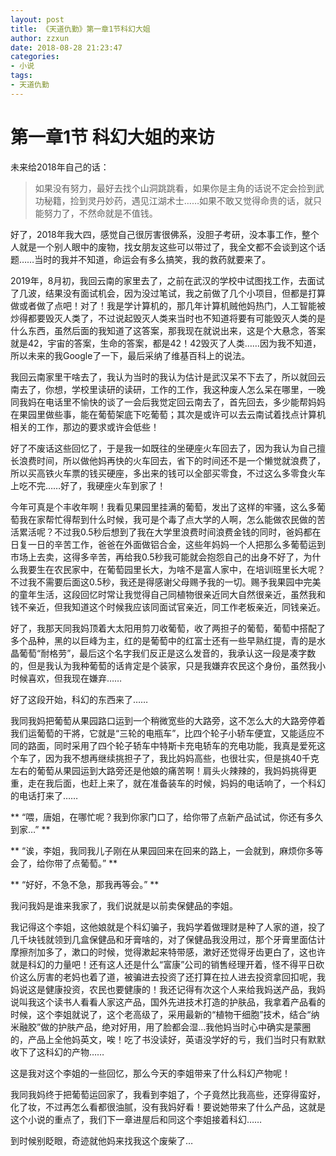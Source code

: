 ```yaml
---
layout: post
title: 《天道仇勤》第一章1节科幻大姐
author: zzxun
date: 2018-08-28 21:23:47
categories:
- 小说
tags:
- 天道仇勤
---
```


# 第一章1节 科幻大姐的来访 #

未来给2018年自己的话：
>如果没有努力，最好去找个山洞跳跳看，如果你是主角的话说不定会捡到武功秘籍，捡到灵丹妙药，遇见江湖术士……如果不敢又觉得命贵的话，就只能努力了，不然命就是不值钱。

好了，2018年我大四，感觉自己很厉害很佛系，没胆子考研，没本事工作，整个人就是一个别人眼中的废物，找女朋友这些可以带过了，我全文都不会谈到这个话题……当时的我并不知道，命运会有多么搞笑，我的救药就要来了。

2019年，8月初，我回云南的家里去了，之前在武汉的学校中试图找工作，去面试了几波，结果没有面试机会，因为没过笔试，我之前做了几个小项目，但都是打算做或者做了点吧！对了！我是学计算机的，那几年计算机贼他妈热门，人工智能被炒得都要毁灭人类了，不过说起毁灭人类来当时也不知道将要有可能毁灭人类的是什么东西，虽然后面的我知道了这答案，那我现在就说出来，这是个大悬念，答案就是42，宇宙的答案，生命的答案，都是42！42毁灭了人类……因为我不知道，所以未来的我Google了一下，最后采纳了维基百科上的说法。
<!--more-->
我回云南家里干啥去了，我认为当时的我认为估计是武汉呆不下去了，所以就回云南去了，你想，学校里读研的读研，工作的工作，我这种废人怎么呆在哪里，一晚同我妈在电话里不愉快的谈了一会后我觉定回云南去了，首先回去，多少能帮妈妈在果园里做些事，能在葡萄架底下吃葡萄；其次是或许可以去云南试着找点计算机相关的工作，那边的要求或许会低些！

好了不废话这些回忆了，于是我一如既往的坐硬座火车回去了，因为我认为自己擅长浪费时间，所以做他妈再快的火车回去，省下的时间还不是一个懒觉就浪费了，所以买高铁火车票的钱买硬座，多出来的钱可以全部买零食，不过这么多零食火车上吃不完……好了，我硬座火车到家了！

今年可真是个丰收年啊！我看见果园里挂满的葡萄，发出了这样的牢骚，这么多葡萄我在家帮忙得帮到什么时候，我可是个毒了点大学的人啊，怎么能做农民做的苦活累活呢？不过我0.5秒后想到了我在大学里浪费时间浪费金钱的同时，爸妈都在日复一日的辛苦工作，爸爸在外面做铝合金，这些年妈妈一个人把那么多葡萄运到市场上去卖，这得多辛苦，再给我0.5秒我可能就会抱怨自己的出身不好了，为什么我要生在农民家中，在葡萄园里长大，为啥不是富人家中，在培训班里长大呢？不过我不需要后面这0.5秒，我还是得感谢父母赐予我的一切。赐予我果园中完美的童年生活，这段回忆时常让我觉得自己同植物很亲近同大自然很亲近，虽然我和钱不亲近，但我知道这个时候我应该同面试官亲近，同工作老板亲近，同钱亲近。

好了，我那天同我妈顶着大太阳用剪刀收葡萄，收了两担子的葡萄，葡萄中搭配了多个品种，黑的以巨峰为主，红的是葡萄中的红富士还有一些早熟红提，青的是水晶葡萄“耐格劳”，最后这个名字我们反正是这么发音的，我承认这一段是凑字数的，但是我认为我种葡萄的话肯定是个装家，只是我嫌弃农民这个身份，虽然我小时候喜欢，但我现在嫌弃……

好了这段开始，科幻的东西来了……

我同我妈把葡萄从果园路口运到一个稍微宽些的大路旁，这不怎么大的大路旁停着我们运葡萄的干將，它就是“三轮的电瓶车”，比四个轮子小轿车便宜，又能适应不同的路面，同时采用了四个轮子轿车中特斯卡充电轿车的充电功能，我真是爱死这个车了，因为我不想再继续挑担子了，我比妈妈高些，也很壮实，但是挑40千克左右的葡萄从果园运到大路旁还是他娘的痛苦啊！肩头火辣辣的，我妈妈挑得更重，走在我后面，也赶上来了，就在准备装车的时候，妈妈的电话响了，一个科幻的电话打来了……

** “喂，唐姐，在哪忙呢？我到你家门口了，给你带了点新产品试试，你还有多久到家…” **

** “诶，李姐，我同我儿子刚在从果园回来在回来的路上，一会就到，麻烦你多等会了，给你带了点葡萄。” **

** “好好，不急不急，那我再等会。” **

我问我妈是谁来我家了，我们说就是以前卖保健品的李姐。

我记得这个李姐，这他娘就是个科幻骗子，我妈学着做理财是种了人家的道，投了几千块钱就领到几盒保健品和牙膏啥的，对了保健品我没用过，那个牙膏里面估计摩擦剂加多了，漱口的时候，觉得漱起来特带感，漱好还觉得牙齿更白了，这也许就是科幻的力量吧！还有这人还是什么“富康”公司的销售经理开着，怪不得平日砍价这么厉害的老妈也着了道，被骗进去投资了还打算在拉人进去投资拿回扣呢，我妈说这是健康投资，农民也要健康的！我还记得有次这个人来给我妈送产品，我妈说叫我这个读书人看看人家这产品，国外先进技术打造的护肤品，我拿着产品看的时候，这个李姐就说了，这个老高级了，采用最新的“植物干细胞”技术，结合“纳米融胶”做的护肤产品，绝对好用，用了脸都会湿…我他妈当时心中确实是蒙圈的，产品上全他妈英文，唉！吃了书没读好，英语没学好的亏，我们当时只有默默收下了这科幻的产物……

这是我对这个李姐的一些回忆，那么今天的李姐带来了什么科幻产物呢！

我同我妈终于把葡萄运回家了，我看到李姐了，个子竟然比我高些，还穿得蛮好，化了妆，不过再怎么看都很油腻，没有我妈好看！要说她带来了什么产品，这就是这个小说的重点了，我们下一章进屋后和同这个李姐接着科幻……

到时候别眨眼，奇迹就他妈来找我这个废柴了…
